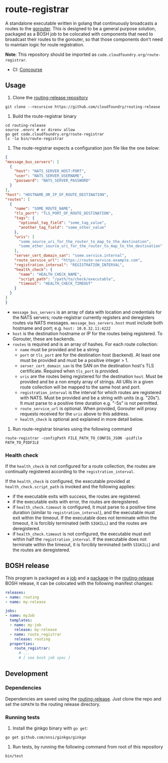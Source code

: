 route-registrar
===============

A standalone executable written in golang that continuously broadcasts a routes to the [gorouter](https://github.com/cloudfoundry/gorouter).  This is designed to be a general purpose solution, packaged as a BOSH job to be colocated with components that need to broadcast their routes to the gorouter, so that those components don't need to maintain logic for route registration.

**Note**: This repository should be imported as `code.cloudfoundry.org/route-registrar`.

* CI: [Concourse](https://routing.ci.cf-app.com/pipelines/routing)

## Usage

1. Clone the [routing-release repository](https://github.com/cloudfoundry/routing-release)
  ```
  git clone --recursive https://github.com/cloudfoundry/routing-release
  ```

1. Build the route-registrar binary
  ```
  cd routing-release
  source .envrc # or direnv allow
  go get code.cloudfoundry.org/route-registrar
  ls -la bin/route-registrar
  ```

1. The route-registrar expects a configuration json file like the one below:
  ```json
{
  "message_bus_servers": [
    {
      "host": "NATS_SERVER_HOST:PORT",
      "user": "NATS_SERVER_USERNAME",
      "password": "NATS_SERVER_PASSWORD"
    }
  ],
  "host": "HOSTNAME_OR_IP_OF_ROUTE_DESTINATION",
  "routes": [
    {
      "name": "SOME_ROUTE_NAME",
      "tls_port": "TLS_PORT_OF_ROUTE_DESTINATION",
      "tags": {
        "optional_tag_field": "some_tag_value",
        "another_tag_field": "some_other_value"
      },
      "uris": [
        "some_source_uri_for_the_router_to_map_to_the_destination",
        "some_other_source_uri_for_the_router_to_map_to_the_destination"
      ],
      "server_cert_domain_san": "some.service.internal",
      "route_service_url": "https://route-service.example.com",
      "registration_interval": "REGISTRATION_INTERVAL",
      "health_check": {
        "name": "HEALTH_CHECK_NAME",
        "script_path": "/path/to/check/executable",
        "timeout": "HEALTH_CHECK_TIMEOUT"
      }
    }
  ]
}
  ```
  - `message_bus_servers` is an array of data with location and credentials for the NATS servers; route-registrar currently registers and deregisters routes via NATS messages. `message_bus_servers.host` must include both hostname and port; e.g. `host: 10.0.32.11:4222`
  - `host` is the destination hostname or IP for the routes being registered. To Gorouter, these are backends.
  - `routes` is required and is an array of hashes. For each route collection:
    - `name` must be provided and be a string
    - `port` or `tls_port` are for the destination host (backend). At least one must be provided and must be a positive integer > 1.
    - `server_cert_domain_san` is the SAN on the destination host's TLS certificate. Required when `tls_port` is provided.
    - `uris` are the routes being registered for the destination `host`. Must be provided and be a non empty array of strings.  All URIs in a given route collection will be mapped to the same host and port.
    - `registration_interval` is the interval for which routes are registered with NATS. Must be provided and be a string with units (e.g. "20s"). It must parse to a positive time duration e.g. "-5s" is not permitted.
    - `route_service_url` is optional. When provided, Gorouter will proxy requests received for the `uris` above to this address.
    - `health_check` is optional and explained in more detail below.

1. Run route-registrar binaries using the following command
  ```
  route-registrar -configPath FILE_PATH_TO_CONFIG_JSON -pidfile PATH_TO_PIDFILE
  ```

### Health check

If the `health_check` is not configured for a route collection, the routes are continually registered according to the `registration_interval`.

If the `health_check` is configured, the executable provided at `health_check.script_path` is invoked and the following applies:
- if the executable exits with success, the routes are registered.
- if the executable exits with error, the routes are deregistered.
- if `health_check.timeout` is configured, it must parse to a positive time duration (similar to `registration_interval`), and the executable must exit within the timeout. If the executable does not terminate within the timeout, it is forcibly terminated (with `SIGKILL`) and the routes are deregistered.
- if `health_check.timeout` is not configured, the executable must exit within half the `registration_interval`. If the executable does not terminate within the timeout, it is forcibly terminated (with `SIGKILL`) and the routes are deregistered.

## BOSH release

This program is packaged as a [job](https://github.com/cloudfoundry/routing-release/tree/master/jobs/route_registrar) and a [package](https://github.com/cloudfoundry/routing-release/tree/master/packages/route_registrar) in the [routing-release](https://github.com/cloudfoundry/routing-release)
BOSH release, it can be colocated with the following manifest changes:

```yaml
releases:
- name: routing
- name: my-release

jobs:
- name: myJob
  templates:
  - name: my-job
    release: my-release
  - name: route_registrar
    release: routing
  properties:
    route_registrar:
      # ...
      # [ see bosh job spec ]

```

## Development

### Dependencies

Dependencies are saved using the [routing-release](https://github.com/cloudfoundry/routing-release).
Just clone the repo and set the `GOPATH` to the routing release directory.

### Running tests

1. Install the ginkgo binary with `go get`:
  ```
  go get github.com/onsi/ginkgo/ginkgo
  ```

1. Run tests, by running the following command from root of this repository
  ```
  bin/test
  ```
